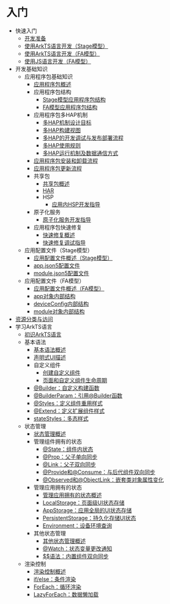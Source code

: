# 入门

- 快速入门
  - [开发准备](start-overview.md)
  - [使用ArkTS语言开发（Stage模型）](start-with-ets-stage.md)
  - [使用ArkTS语言开发（FA模型）](start-with-ets-fa.md)
  - [使用JS语言开发（FA模型）](start-with-js-fa.md)
- 开发基础知识
  - 应用程序包基础知识
    - [应用程序包概述](application-package-overview.md)
    - 应用程序包结构
      - [Stage模型应用程序包结构](application-package-structure-stage.md)
      - [FA模型应用程序包结构](application-package-structure-fa.md)
    - 应用程序包多HAP机制
      - [多HAP机制设计目标](multi-hap-objective.md)
      - [多HAP构建视图](multi-hap-build-view.md)
      - [多HAP的开发调试与发布部署流程](multi-hap-release-deployment.md)
      - [多HAP使用规则](multi-hap-rules.md)
      - [多HAP运行机制及数据通信方式](multi-hap-principles.md)
    - [应用程序包安装和卸载流程](application-package-install-uninstall.md)
    - [应用程序包更新流程](application-package-update.md)
    - 共享包
      - [共享包概述](shared-guide.md)
      - [HAR](har-package.md)
      - HSP
        - [应用内HSP开发指导](in-app-hsp.md)
    - 原子化服务
      - [原子化服务开发指导](atomicService.md)
    - 应用程序包快速修复
      - [快速修复概述](quickfix-principles.md)
      - [快速修复调试指导](quickfix-debug.md)
  - 应用配置文件（Stage模型）
    - [应用配置文件概述（Stage模型）](application-configuration-file-overview-stage.md)
    - [app.json5配置文件](app-configuration-file.md)
    - [module.json5配置文件](module-configuration-file.md)
  - 应用配置文件（FA模型）
    - [应用配置文件概述（FA模型）](application-configuration-file-overview-fa.md)
    - [app对象内部结构](app-structure.md)
    - [deviceConfig内部结构](deviceconfig-structure.md)
    - [module对象内部结构](module-structure.md)
- [资源分类与访问](resource-categories-and-access.md)
- 学习ArkTS语言
  - [初识ArkTS语言](arkts-get-started.md)
  - 基本语法
    - [基本语法概述](arkts-basic-syntax-overview.md)
    - [声明式UI描述](arkts-declarative-ui-description.md)
    - 自定义组件
      - [创建自定义组件](arkts-create-custom-components.md)
      - [页面和自定义组件生命周期](arkts-page-custom-components-lifecycle.md)
    - [\@Builder：自定义构建函数](arkts-builder.md)
    - [\@BuilderParam：引用\@Builder函数](arkts-builderparam.md)
    - [\@Styles：定义组件重用样式](arkts-style.md)
    - [\@Extend：定义扩展组件样式](arkts-extend.md)
    - [stateStyles：多态样式](arkts-statestyles.md)
  - 状态管理
    - [状态管理概述](arkts-state-management-overview.md)
    - 管理组件拥有的状态
      - [\@State：组件内状态](arkts-state.md)
      - [\@Prop：父子单向同步](arkts-prop.md)
      - [\@Link：父子双向同步](arkts-link.md)
      - [\@Provide和\@Consume：与后代组件双向同步](arkts-provide-and-consume.md)
      - [\@Observed和\@ObjectLink：嵌套类对象属性变化](arkts-observed-and-objectlink.md)
    - 管理应用拥有的状态
      - [管理应用拥有的状态概述](arkts-application-state-management-overview.md)
      - [LocalStorage：页面级UI状态存储](arkts-localstorage.md)
      - [AppStorage：应用全局的UI状态存储](arkts-appstorage.md)
      - [PersistentStorage：持久化存储UI状态](arkts-persiststorage.md)
      - [Environment：设备环境查询](arkts-environment.md)
    - 其他状态管理
      - [其他状态管理概述](arkts-other-state-mgmt-functions-overview.md)
      - [\@Watch：状态变量更改通知](arkts-watch.md)
      - [$$语法：内置组件双向同步](arkts-two-way-sync.md)
  - 渲染控制
      - [渲染控制概述](arkts-rendering-control-overview.md)
      - [if/else：条件渲染](arkts-rendering-control-ifelse.md)
      - [ForEach：循环渲染](arkts-rendering-control-foreach.md)
      - [LazyForEach：数据懒加载](arkts-rendering-control-lazyforeach.md)
